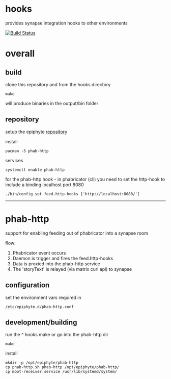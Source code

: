 hooks
===

provides synapse integration hooks to other environments

[![Build Status](https://travis-ci.org/epiphyte/phabricator-matrix-bridge.svg?branch=master)](https://travis-ci.org/epiphyte/phabricator-matrix-bridge)

# overall

## build

clone this repository and from the hooks directory
```
make
```

will produce binaries in the output/bin folder

## repository

setup the epiphyte [repository](https://github.com/epiphyte/repository)

install
```
pacman -S phab-http
```

services
```
systemctl enable phab-http
```

for the phab-http hook - in phabricator (cli) you need to set the http-hook to include a binding localhost port 8080
```
./bin/config set feed.http-hooks ['http://localhost:8080/']
```

---

# phab-http

support for enabling feeding out of phabricator into a synapse room

flow:
1. Phabricator event occurs
2. Daemon is trigger and fires the feed.http-hooks
3. Data is proxied into the phab-http service
4. The 'storyText' is relayed (via matrix curl api) to synapse


## configuration

set the environment vars required in
```
/etc/epiphyte.d/phab-http.conf
```

## development/building 

run the ^ hooks make or go into the phab-http dir
```
make
```

install
```
mkdir -p /opt/epiphyte/phab-http
cp phab-http.sh phab-http /opt/epiphyte/phab-http/
cp mbot-receiver.service /usr/lib/systemd/system/
```

